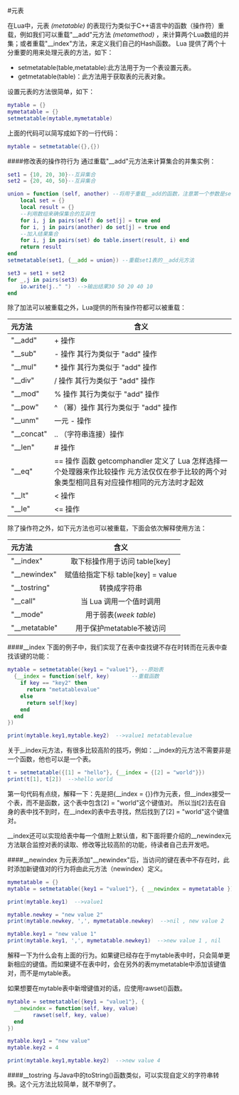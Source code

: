 #元表

在Lua中，元表 *(metatable)* 的表现行为类似于C++语言中的函数（操作符）重载，例如我们可以重载"\_\_add"元方法 *(metamethod)* ，来计算两个Lua数组的并集；或者重载"\_\_index"方法，来定义我们自己的Hash函数。
Lua 提供了两个十分重要的用来处理元表的方法，如下：

- setmetatable(table,metatable):此方法用于为一个表设置元表。
- getmetatable(table)：此方法用于获取表的元表对象。

设置元表的方法很简单，如下：

```lua
mytable = {}
mymetatable = {}
setmetatable(mytable,mymetatable)
```

上面的代码可以简写成如下的一行代码：

```lua
mytable = setmetatable({},{})
```

####修改表的操作符行为
通过重载"\_\_add"元方法来计算集合的并集实例：

```lua
set1 = {10, 20, 30}--互异集合
set2 = {20, 40, 50}--互异集合

union = function (self, another) --将用于重载__add的函数，注意第一个参数是self
	local set = {}
	local result = {}
	--利用数组来确保集合的互异性
	for i, j in pairs(self) do set[j] = true end
	for i, j in pairs(another) do set[j] = true end
	--加入结果集合
	for i, j in pairs(set) do table.insert(result, i) end
	return result
end
setmetatable(set1, {__add = union}) --重载set1表的__add元方法

set3 = set1 + set2
for _,j in pairs(set3) do
	io.write(j.." ")  -->输出结果30 50 20 40 10
end
```

除了加法可以被重载之外，Lua提供的所有操作符都可以被重载：

| 元方法 | 含义 |
|:--|--|
|"__add"| + 操作|
|"__sub"| - 操作 其行为类似于 "add" 操作|
|"__mul"| * 操作 其行为类似于 "add" 操作|
|"__div"| / 操作 其行为类似于 "add" 操作|
|"__mod"| % 操作 其行为类似于 "add" 操作|
|"__pow"| ^ （幂）操作 其行为类似于 "add" 操作|
|"__unm"| 一元 - 操作|
|"__concat"| .. （字符串连接）操作|
|"__len"| # 操作|
|"__eq"| == 操作 函数 getcomphandler 定义了 Lua 怎样选择一个处理器来作比较操作 元方法仅仅在参于比较的两个对象类型相同且有对应操作相同的元方法时才起效|
|"__lt"| < 操作|
|"__le"| <= 操作|


除了操作符之外，如下元方法也可以被重载，下面会依次解释使用方法：

| 元方法 | 含义 |
|:--|:--:|
|"__index"| 取下标操作用于访问 table[key]
|"__newindex"| 赋值给指定下标 table[key] = value |
|"__tostring"| 转换成字符串 |
|"__call"| 当 Lua 调用一个值时调用|
|"__mode"| 用于弱表(*week table*)
|"__metatable"| 用于保护metatable不被访问 |

####\_\_index
下面的例子中，我们实现了在表中查找键不存在时转而在元表中查找该键的功能：

```lua
mytable = setmetatable({key1 = "value1"}, --原始表
  {__index = function(self, key)       --重载函数
    if key == "key2" then
      return "metatablevalue"
    else
      return self[key]
    end
  end
})

print(mytable.key1,mytable.key2)  -->value1 metatablevalue
```

关于__index元方法，有很多比较高阶的技巧，例如：\_\_index的元方法不需要非是一个函数，他也可以是一个表。

```lua
t = setmetatable({[1] = "hello"}, {__index = {[2] = "world"}})
print(t[1], t[2])  -->hello world
```

第一句代码有点绕，解释一下：先是把{\_\_index = {}}作为元表，但__index接受一个表，而不是函数，这个表中包含[2] = "world"这个键值对。
所以当t[2]去在自身的表中找不到时，在\_\_index的表中去寻找，然后找到了[2] = "world"这个键值对。

\_\_index还可以实现给表中每一个值附上默认值，和下面将要介绍的\_\_newindex元方法联合监控对表的读取、修改等比较高阶的功能，待读者自己去开发吧。

####\_\_newindex
为元表添加"\_\_newindex"后，当访问的键在表中不存在时，此时添加新键值对的行为将由此元方法（newindex）定义。

```lua
mymetatable = {}
mytable = setmetatable({key1 = "value1"}, { __newindex = mymetatable })

print(mytable.key1)  -->value1

mytable.newkey = "new value 2"
print(mytable.newkey, ',', mymetatable.newkey)  -->nil , new value 2

mytable.key1 = "new value 1"
print(mytable.key1, ',', mymetatable.newkey1)  -->new value 1 , nil
```

解释一下为什么会有上面的行为。如果键已经存在于mytable表中时，只会简单更新相应的键值。而如果键不在表中时，会在另外的表mymetatable中添加该键值对，而不是mytable表。

如果想要在mytable表中新增键值对的话，应使用rawset()函数。

```lua
mytable = setmetatable({key1 = "value1"}, {
  __newindex = function(self, key, value)
        rawset(self, key, value)
  end
})

mytable.key1 = "new value"
mytable.key2 = 4

print(mytable.key1,mytable.key2)  -->new value 4
```

####\_\_tostring
与Java中的toString()函数类似，可以实现自定义的字符串转换。这个元方法比较简单，就不举例了。
